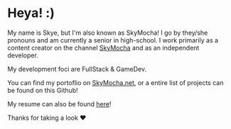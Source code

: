 # Heya! :)

My name is Skye, but I'm also known as SkyMocha! I go by they/she pronouns and am currently a senior in high-school. I work primarily as a content creator on the channel [SkyMocha](https://www.youtube.com/c/NickStudiosCode) and as an independent developer. 

My development foci are FullStack & GameDev.

You can find my portoflio on [SkyMocha.net](https://www.skymocha.net/Projects/), or a entire list of projects can be found on this Github!

My resume can also be found [here](https://www.skymocha.net/resume.pdf)!

Thanks for taking a look ♥️
